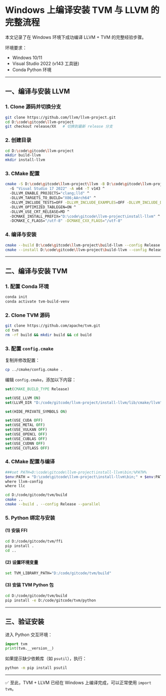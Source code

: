 # Windows 上编译安装 TVM 与 LLVM 的完整流程

本文记录了在 Windows 环境下成功编译 LLVM + TVM 的完整经验步骤。  

环境要求：  
- Windows 10/11  
- Visual Studio 2022 (v143 工具链)  
- Conda Python 环境  

---

## 一、编译与安装 LLVM

### 1. Clone 源码并切换分支
```bash
git clone https://github.com/llvm/llvm-project.git
cd D:\code\gitcode\llvm-project
git checkout release/XX   # 切换到最新 release 分支
```

### 2. 创建目录
```bash
cd D:\code\gitcode\llvm-project
mkdir build-llvm
mkdir install-llvm
```

### 3. CMake 配置
```bash
cmake -S D:\code\gitcode\llvm-project\llvm -B D:\code\gitcode\llvm-project\build-llvm ^
  -G "Visual Studio 17 2022" -A x64 -T v143 ^
  -DLLVM_ENABLE_PROJECTS="clang;lld" ^
  -DLLVM_TARGETS_TO_BUILD="X86;AArch64" ^
  -DLLVM_INCLUDE_TESTS=OFF -DLLVM_INCLUDE_EXAMPLES=OFF -DLLVM_INCLUDE_DOCS=OFF ^
  -DLLVM_OPTIMIZED_TABLEGEN=ON ^
  -DLLVM_USE_CRT_RELEASE=MD ^
  -DCMAKE_INSTALL_PREFIX="D:\code\gitcode\llvm-project\install-llvm" ^
  -DCMAKE_C_FLAGS="/utf-8" -DCMAKE_CXX_FLAGS="/utf-8"
```

### 4. 编译与安装
```bash
cmake --build D:\code\gitcode\llvm-project\build-llvm --config Release 
cmake --install D:\code\gitcode\llvm-project\build-llvm --config Release
```

---

## 二、编译与安装 TVM

### 1. 配置 Conda 环境
```bash
conda init
conda activate tvm-build-venv
```

### 2. Clone TVM 源码
```bash
git clone https://github.com/apache/tvm.git
cd tvm
rm -rf build && mkdir build && cd build
```

### 3. 配置 `config.cmake`
复制并修改配置：
```bash
cp ../cmake/config.cmake .
```

编辑 `config.cmake`，添加以下内容：
```cmake
set(CMAKE_BUILD_TYPE Release)

set(USE_LLVM ON)
set(LLVM_DIR "D:/code/gitcode/llvm-project/install-llvm/lib/cmake/llvm")

set(HIDE_PRIVATE_SYMBOLS ON)

set(USE_CUDA OFF)
set(USE_METAL OFF)
set(USE_VULKAN OFF)
set(USE_OPENCL OFF)
set(USE_CUBLAS OFF)
set(USE_CUDNN OFF)
set(USE_CUTLASS OFF)
```

### 4. CMake 配置与编译
```bash
###set PATH=D:\code\gitcode\llvm-project\install-llvm\bin;%PATH%
$env:PATH = "D:\code\gitcode\llvm-project\install-llvm\bin;" + $env:PATH
where llvm-config
where llc

cd D:/code/gitcode/tvm/build
cmake ..
cmake --build . --config Release --parallel
```

### 5. Python 绑定与安装

#### (1) 安装 FFI
```bash
cd D:/code/gitcode/tvm/ffi
pip install .
cd ..
```

#### (2) 设置环境变量
```bash
set TVM_LIBRARY_PATH="D:/code/gitcode/tvm/build"
```

#### (3) 安装 TVM Python 包
```bash
cd D:/code/gitcode/tvm/build
pip install -e D:/code/gitcode/tvm/python
```

---

## 三、验证安装

进入 Python 交互环境：
```python
import tvm
print(tvm.__version__)
```

如果提示缺少依赖库（如 `psutil`），执行：
```bash
python -m pip install psutil
```

---

✅ 至此，TVM + LLVM 已经在 Windows 上编译完成，可以正常使用 `import tvm`。  
